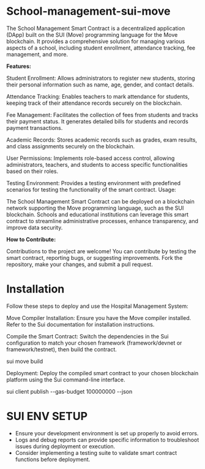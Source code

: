 # School-management-sui-move

The School Management Smart Contract is a decentralized application (DApp) built on the SUI (Move) programming language for the Move blockchain. It provides a comprehensive solution for managing various aspects of a school, including student enrollment, attendance tracking, fee management, and more.

**Features:**

Student Enrollment: Allows administrators to register new students, storing their personal information such as name, age, gender, and contact details.

Attendance Tracking: Enables teachers to mark attendance for students, keeping track of their attendance records securely on the blockchain.

Fee Management: Facilitates the collection of fees from students and tracks their payment status. It generates detailed bills for students and records payment transactions.

Academic Records: Stores academic records such as grades, exam results, and class assignments securely on the blockchain.

User Permissions: Implements role-based access control, allowing administrators, teachers, and students to access specific functionalities based on their roles.

Testing Environment: Provides a testing environment with predefined scenarios for testing the functionality of the smart contract.
Usage:


The School Management Smart Contract can be deployed on a blockchain network supporting the Move programming language, such as the SUI blockchain. Schools and educational institutions can leverage this smart contract to streamline administrative processes, enhance transparency, and improve data security.

**How to Contribute:**

Contributions to the project are welcome! You can contribute by testing the smart contract, reporting bugs, or suggesting improvements. Fork the repository, make your changes, and submit a pull request.

 # Installation
Follow these steps to deploy and use the Hospital Management System:

Move Compiler Installation: Ensure you have the Move compiler installed. Refer to the Sui documentation for installation instructions.

Compile the Smart Contract: Switch the dependencies in the Sui configuration to match your chosen framework (framework/devnet or framework/testnet), then build the contract.

sui move build

Deployment: Deploy the compiled smart contract to your chosen blockchain platform using the Sui command-line interface.

sui client publish --gas-budget 100000000 --json

# SUI ENV SETUP
- Ensure your development environment is set up properly to avoid errors.
- Logs and debug reports can provide specific information to troubleshoot issues during deployment or execution.
- Consider implementing a testing suite to validate smart contract functions before deployment.
